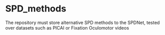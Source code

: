 # SPD_methods
The repository must store alternative SPD methods to the SPDNet, tested over datasets such as PICAI or Fixation Oculomotor videos
